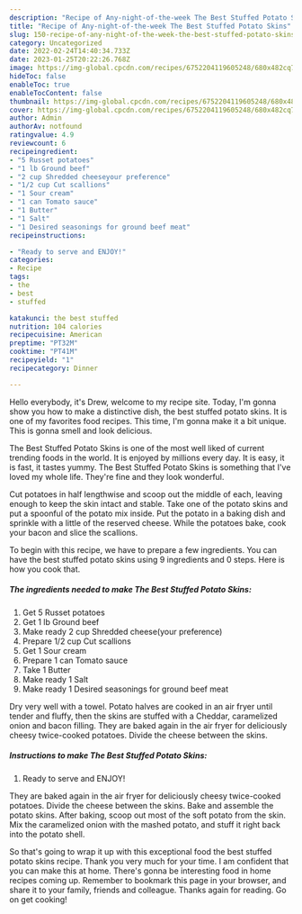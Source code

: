 ```yaml
---
description: "Recipe of Any-night-of-the-week The Best Stuffed Potato Skins"
title: "Recipe of Any-night-of-the-week The Best Stuffed Potato Skins"
slug: 150-recipe-of-any-night-of-the-week-the-best-stuffed-potato-skins
category: Uncategorized
date: 2022-02-24T14:40:34.733Z
date: 2023-01-25T20:22:26.768Z
image: https://img-global.cpcdn.com/recipes/6752204119605248/680x482cq70/the-best-stuffed-potato-skins-recipe-main-photo.jpg
hideToc: false
enableToc: true
enableTocContent: false
thumbnail: https://img-global.cpcdn.com/recipes/6752204119605248/680x482cq70/the-best-stuffed-potato-skins-recipe-main-photo.jpg
cover: https://img-global.cpcdn.com/recipes/6752204119605248/680x482cq70/the-best-stuffed-potato-skins-recipe-main-photo.jpg
author: Admin
authorAv: notfound
ratingvalue: 4.9
reviewcount: 6
recipeingredient:
- "5 Russet potatoes"
- "1 lb Ground beef"
- "2 cup Shredded cheeseyour preference"
- "1/2 cup Cut scallions"
- "1 Sour cream"
- "1 can Tomato sauce"
- "1 Butter"
- "1 Salt"
- "1 Desired seasonings for ground beef meat"
recipeinstructions:

- "Ready to serve and ENJOY!"
categories:
- Recipe
tags:
- the
- best
- stuffed

katakunci: the best stuffed 
nutrition: 104 calories
recipecuisine: American
preptime: "PT32M"
cooktime: "PT41M"
recipeyield: "1"
recipecategory: Dinner

---
```



Hello everybody, it's Drew, welcome to my recipe site. Today, I'm gonna show you how to make a distinctive dish, the best stuffed potato skins. It is one of my favorites food recipes. This time, I'm gonna make it a bit unique. This is gonna smell and look delicious.

The Best Stuffed Potato Skins is one of the most well liked of current trending foods in the world. It is enjoyed by millions every day. It is easy, it is fast, it tastes yummy. The Best Stuffed Potato Skins is something that I've loved my whole life. They're fine and they look wonderful.

Cut potatoes in half lengthwise and scoop out the middle of each, leaving enough to keep the skin intact and stable. Take one of the potato skins and put a spoonful of the potato mix inside. Put the potato in a baking dish and sprinkle with a little of the reserved cheese. While the potatoes bake, cook your bacon and slice the scallions.


To begin with this recipe, we have to prepare a few ingredients. You can have the best stuffed potato skins using 9 ingredients and 0 steps. Here is how you cook that.

<!--inarticleads1-->

##### The ingredients needed to make The Best Stuffed Potato Skins:

1. Get 5 Russet potatoes
1. Get 1 lb Ground beef
1. Make ready 2 cup Shredded cheese(your preference)
1. Prepare 1/2 cup Cut scallions
1. Get 1 Sour cream
1. Prepare 1 can Tomato sauce
1. Take 1 Butter
1. Make ready 1 Salt
1. Make ready 1 Desired seasonings for ground beef meat


Dry very well with a towel. Potato halves are cooked in an air fryer until tender and fluffy, then the skins are stuffed with a Cheddar, caramelized onion and bacon filling. They are baked again in the air fryer for deliciously cheesy twice-cooked potatoes. Divide the cheese between the skins. 

<!--inarticleads2-->

##### Instructions to make The Best Stuffed Potato Skins:


1. Ready to serve and ENJOY!

They are baked again in the air fryer for deliciously cheesy twice-cooked potatoes. Divide the cheese between the skins. Bake and assemble the potato skins. After baking, scoop out most of the soft potato from the skin. Mix the caramelized onion with the mashed potato, and stuff it right back into the potato shell. 

So that's going to wrap it up with this exceptional food the best stuffed potato skins recipe. Thank you very much for your time. I am confident that you can make this at home. There's gonna be interesting food in home recipes coming up. Remember to bookmark this page in your browser, and share it to your family, friends and colleague. Thanks again for reading. Go on get cooking!
